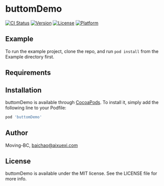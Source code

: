 # buttomDemo

[![CI Status](https://img.shields.io/travis/Moving-BC/buttomDemo.svg?style=flat)](https://travis-ci.org/Moving-BC/buttomDemo)
[![Version](https://img.shields.io/cocoapods/v/buttomDemo.svg?style=flat)](https://cocoapods.org/pods/buttomDemo)
[![License](https://img.shields.io/cocoapods/l/buttomDemo.svg?style=flat)](https://cocoapods.org/pods/buttomDemo)
[![Platform](https://img.shields.io/cocoapods/p/buttomDemo.svg?style=flat)](https://cocoapods.org/pods/buttomDemo)

## Example

To run the example project, clone the repo, and run `pod install` from the Example directory first.

## Requirements

## Installation

buttomDemo is available through [CocoaPods](https://cocoapods.org). To install
it, simply add the following line to your Podfile:

```ruby
pod 'buttomDemo'
```

## Author

Moving-BC, baichao@aixuexi.com

## License

buttomDemo is available under the MIT license. See the LICENSE file for more info.
